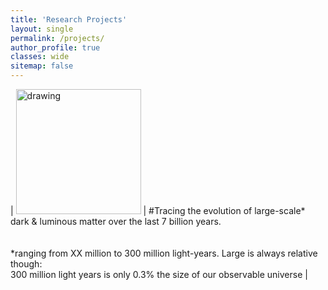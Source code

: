```yaml
---
title: 'Research Projects'
layout: single
permalink: /projects/
author_profile: true
classes: wide
sitemap: false
---
```


| 
<img src = "https://noahsailer.github.io/assets/images/simo_me_boryana.jpg" alt="drawing" width="200"/> 
| 
#Tracing the evolution of large-scale* dark & luminous matter over the last 7 billion years.
<br><br><br>
*ranging from XX million to 300 million light-years. Large is always relative though:
<br>
300 million light years is only 0.3% the size of our observable universe |
